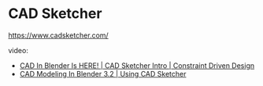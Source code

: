 # CAD Sketcher
https://www.cadsketcher.com/

video:
- [CAD In Blender Is HERE! | CAD Sketcher Intro | Constraint Driven Design](https://youtu.be/92QmjS-xDaI)
- [CAD Modeling In Blender 3.2 | Using CAD Sketcher](https://youtu.be/1jNDLUDL0gc)
